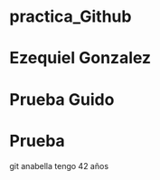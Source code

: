 # practica_Github

Ezequiel Gonzalez
=======


 Prueba Guido
=======

Prueba
=======
git anabella
tengo 42 años



